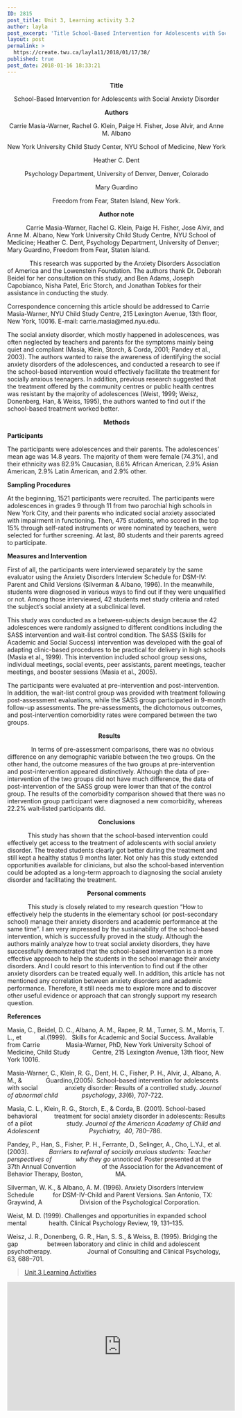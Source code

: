 ```yaml
---
ID: 2815
post_title: Unit 3, Learning activity 3.2
author: layla
post_excerpt: 'Title School-Based Intervention for Adolescents with Social Anxiety Disorder Authors Carrie Masia-Warner, Rachel G. Klein, Paige H. Fisher, Jose Alvir, and Anne M. Albano New York University Child Study Center, NYU School of Medicine, New York Heather C. Dent Psychology Department, University of Denver, Denver, Colorado Mary Guardino Freedom from Fear, Staten Island, New York. &hellip; <p><a href="https://create.twu.ca/layla11/2018/01/17/38/">Continue reading<span> "Unit 3, Learning activity 3.2"</span></a></p>'
layout: post
permalink: >
  https://create.twu.ca/layla11/2018/01/17/38/
published: true
post_date: 2018-01-16 18:33:21
---
```

<p style="text-align: center"><strong>Title</strong></p>
<p style="text-align: center">School-Based Intervention for Adolescents with Social Anxiety Disorder</p>
<p style="text-align: center"><strong>Authors</strong></p>
<p style="text-align: center">Carrie Masia-Warner, Rachel G. Klein, Paige H. Fisher, Jose Alvir, and Anne M. Albano</p>
<p style="text-align: center">New York University Child Study Center, NYU School of Medicine, New York</p>
<p style="text-align: center">Heather C. Dent</p>
<p style="text-align: center">Psychology Department, University of Denver, Denver, Colorado</p>
<p style="text-align: center">Mary Guardino</p>
<p style="text-align: center">Freedom from Fear, Staten Island, New York.</p>
<p style="text-align: center"><strong>Author note</strong></p>
<p style="text-align: left">           Carrie Masia-Warner, Rachel G. Klein, Paige H. Fisher, Jose Alvir, and Anne M. Albano, New York University Child Study Centre, NYU School of Medicine; Heather C. Dent, Psychology Department, University of Denver; Mary Guardino, Freedom from Fear, Staten Island.</p>
<p>             This research was supported by the Anxiety Disorders Association of America and the Lowenstein Foundation. The authors thank Dr. Deborah Beidel for her consultation on this study, and Ben Adams, Joseph Capobianco, Nisha Patel, Eric Storch, and Jonathan Tobkes for their assistance in conducting the study.</p>
<p>Correspondence concerning this article should be addressed to Carrie Masia-Warner, NYU Child Study Centre, 215 Lexington Avenue, 13th floor, New York, 10016. E-mail: carrie.masia@med.nyu.edu.</p>
<p>The social anxiety disorder, which mostly happened in adolescences, was often neglected by teachers and parents for the symptoms mainly being quiet and compliant (Masia, Klein, Storch, &amp; Corda, 2001; Pandey et al., 2003). The authors wanted to raise the awareness of identifying the social anxiety disorders of the adolescences, and conducted a research to see if the school-based intervention would effectively facilitate the treatment for socially anxious teenagers. In addition, previous research suggested that the treatment offered by the community centres or public health centres was resistant by the majority of adolescences (Weist, 1999; Weisz, Donenberg, Han, &amp; Weiss, 1995), the authors wanted to find out if the school-based treatment worked better.</p>
<p style="text-align: center"><strong>Methods</strong></p>
<p><strong>Participants </strong></p>
<p>The participants were adolescences and their parents. The adolescences’ mean age was 14.8 years. The majority of them were female (74.3%), and their ethnicity was 82.9% Caucasian, 8.6% African American, 2.9% Asian American, 2.9% Latin American, and 2.9% other.</p>
<p><strong>Sampling Procedures</strong></p>
<p>At the beginning, 1521 participants were recruited. The participants were adolescences in grades 9 through 11 from two parochial high schools in New York City, and their parents who indicated social anxiety associated with impairment in functioning. Then, 475 students, who scored in the top 15% through self-rated instruments or were nominated by teachers, were selected for further screening. At last, 80 students and their parents agreed to participate.</p>
<p><strong>Measures and Intervention</strong></p>
<p>First of all, the participants were interviewed separately by the same evaluator using the Anxiety Disorders Interview Schedule for DSM-IV: Parent and Child Versions (Silverman &amp; Albano, 1996). In the meanwhile, students were diagnosed in various ways to find out if they were unqualified or not. Among those interviewed, 42 students met study criteria and rated the subject’s social anxiety at a subclinical level.</p>
<p>This study was conducted as a between-subjects design because the 42 adolescences were randomly assigned to different conditions including the SASS intervention and wait-list control condition. The SASS (Skills for Academic and Social Success) intervention was developed with the goal of adapting clinic-based procedures to be practical for delivery in high schools (Masia et al., 1999). This intervention included school group sessions, individual meetings, social events, peer assistants, parent meetings, teacher meetings, and booster sessions (Masia et al., 2005).</p>
<p>The participants were evaluated at pre-intervention and post-intervention. In addition, the wait-list control group was provided with treatment following post-assessment evaluations, while the SASS group participated in 9-month follow-up assessments. The pre-assessments, the dichotomous outcomes, and post-intervention comorbidity rates were compared between the two groups.</p>
<p style="text-align: center"><strong>Results           </strong></p>
<p>              In terms of pre-assessment comparisons, there was no obvious difference on any demographic variable between the two groups. On the other hand, the outcome measures of the two groups at pre-intervention and post-intervention appeared distinctively. Although the data of pre-intervention of the two groups did not have much difference, the data of post-intervention of the SASS group were lower than that of the control group. The results of the comorbidity comparison showed that there was no intervention group participant were diagnosed a new comorbidity, whereas 22.2% wait-listed participants did.</p>
<p style="text-align: center"><strong>Conclusions</strong></p>
<p>            This study has shown that the school-based intervention could effectively get access to the treatment of adolescents with social anxiety disorder. The treated students clearly got better during the treatment and still kept a healthy status 9 months later. Not only has this study extended opportunities available for clinicians, but also the school-based intervention could be adopted as a long-term approach to diagnosing the social anxiety disorder and facilitating the treatment.</p>
<p style="text-align: center"><strong>Personal comments</strong></p>
<p>            This study is closely related to my research question “How to effectively help the students in the elementary school (or post-secondary school) manage their anxiety disorders and academic performance at the same time”. I am very impressed by the sustainability of the school-based intervention, which is successfully proved in the study. Although the authors mainly analyze how to treat social anxiety disorders, they have successfully demonstrated that the school-based intervention is a more effective approach to help the students in the school manage their anxiety disorders. And I could resort to this intervention to find out if the other anxiety disorders can be treated equally well. In addition, this article has not mentioned any correlation between anxiety disorders and academic performance. Therefore, it still needs me to explore more and to discover other useful evidence or approach that can strongly support my research question.</p>
<p><strong>References</strong></p>
<p>Masia, C., Beidel, D. C., Albano, A. M., Rapee, R. M., Turner, S. M., Morris, T. L., et           al.(1999).   Skills for Academic and Social Success. Available from Carrie               Masia-Warner, PhD, New York University School of Medicine, Child Study             Centre, 215 Lexington Avenue, 13th floor, New York 10016.</p>
<p>Masia-Warner, C., Klein, R. G., Dent, H. C., Fisher, P. H., Alvir, J., Albano, A. M., &amp;              Guardino,(2005). School-based intervention for adolescents with social                anxiety disorder: Results of a controlled study. <em>Journal of abnormal child              psychology</em>, <em>33</em>(6), 707-722.</p>
<p>Masia, C. L., Klein, R. G., Storch, E., &amp; Corda, B. (2001). School-based behavioral          treatment for social anxiety disorder in adolescents: Results of a pilot                    study. <em>Journal of the American Academy of Child and Adolescent                             Psychiatry,  40</em>, 780–786.</p>
<p>Pandey, P., Han, S., Fisher, P. H., Ferrante, D., Selinger, A., Cho, L.YJ., et al. (2003).            <em>Barriers </em><em>to referral of socially anxious students: Teacher perspectives of              why they go unnoticed.</em> Poster presented at the 37th Annual Convention               of the Association for the Advancement of Behavior Therapy, Boston,                   MA.</p>
<p>Silverman, W. K., &amp; Albano, A. M. (1996). Anxiety Disorders Interview Schedule           for DSM-IV-Child and Parent Versions. San Antonio, TX: Graywind, A                      Division of the Psychological Corporation.</p>
<p>Weist, M. D. (1999). Challenges and opportunities in expanded school mental             health. Clinical Psychology Review, 19, 131–135.</p>
<p>Weisz, J. R., Donenberg, G. R., Han, S. S., &amp; Weiss, B. (1995). Bridging the gap                 between laboratory and clinic in child and adolescent psychotherapy.                     Journal of Consulting and Clinical Psychology, 63, 688–701.</p>
<blockquote class="wp-embedded-content" data-secret="Tj1Hpl47Bs"><p><a href="https://create.twu.ca/ldrs591-sp18/unit-3-learning-activities/">Unit 3 Learning Activities</a></p></blockquote>
<p><iframe class="wp-embedded-content" sandbox="allow-scripts" security="restricted" src="https://create.twu.ca/ldrs591-sp18/unit-3-learning-activities/embed/#?secret=Tj1Hpl47Bs" data-secret="Tj1Hpl47Bs" width="525" height="296" title="&#8220;Unit 3 Learning Activities&#8221; &#8212; Leadership 591: Scholarly Inquiry" frameborder="0" marginwidth="0" marginheight="0" scrolling="no"></iframe></p>